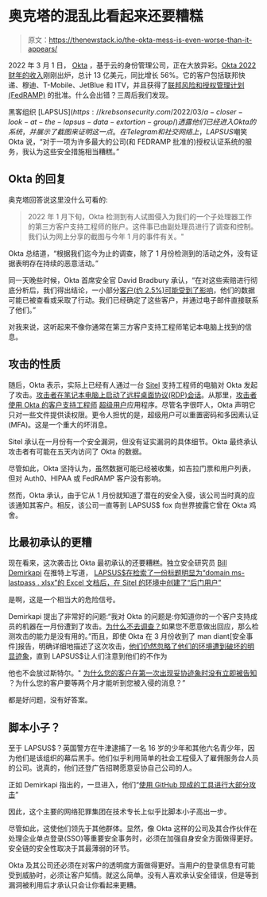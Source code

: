 # 奥克塔的混乱比看起来还要糟糕

> 原文：<https://thenewstack.io/the-okta-mess-is-even-worse-than-it-appears/>

2022 年 3 月 1 日， [Okta](https://www.okta.com/) ，基于云的身份管理公司，正在大放异彩。[Okta 2022 财年的收入](https://investor.okta.com/news-releases/news-release-details/okta-announces-strong-fourth-quarter-and-fiscal-year-2022)刚刚出炉，总计 13 亿美元，同比增长 56%。它的客户包括联邦快递、穆迪、T-Mobile、JetBlue 和 ITV，并且获得了[联邦风险和授权管理计划(FedRAMP)](https://www.gsa.gov/technology/government-it-initiatives/fedramp) 的批准。什么会出错？三周后我们发现。

黑客组织 [LAPSUS$](https://krebsonsecurity.com/2022/03/a-closer-look-at-the-lapsus-data-extortion-group/) 透露他们已经进入 Okta 的系统，并展示了截图来证明这一点。在 Telegram 和社交网络上，LAPSUS$嘲笑 Okta 说，“对于一项为许多最大的公司(和 FEDRAMP 批准的)授权认证系统的服务，我认为这些安全措施相当糟糕。”

## Okta 的回复

奥克塔回答说这里没什么可看的:

> 2022 年 1 月下旬，Okta 检测到有人试图侵入为我们的一个子处理器工作的第三方客户支持工程师的账户。这件事已由副处理员进行了调查和控制。我们认为网上分享的截图与今年 1 月的事件有关。"

Okta 总结道，“根据我们迄今为止的调查，除了 1 月份检测到的活动之外，没有证据表明存在持续的恶意活动。”

同一天晚些时候，Okta 首席安全官 David Bradbury 承认，“在对这些索赔进行彻底分析后，我们得出结论，一小部分[客户(约 2.5%)可能受到了影响](https://www.okta.com/blog/2022/03/updated-okta-statement-on-lapsus/)，他们的数据可能已被查看或采取了行动。我们已经确定了这些客户，并通过电子邮件直接联系了他们。”

对我来说，这听起来不像你通常在第三方客户支持工程师笔记本电脑上找到的信息。

## 攻击的性质

随后，Okta 表示，实际上已经有人通过一台 [Sitel](https://www.sitel.com/) 支持工程师的电脑对 Okta 发起了攻击。[攻击者在笔记本电脑上启动了远程桌面协议(RDP)会话](https://www.okta.com/blog/2022/03/oktas-investigation-of-the-january-2022-compromise/)。从那里，[攻击者使用 Okta 的客户支持工程师](https://support.okta.com/help/s/article/Frequently-Asked-Questions-Regarding-January-2022-Compromise?language=en_US&_gl=1*1scoi5r*_ga*NTAwMjUyNTA0LjE2NDg1MDE1MTc.*_ga_QKMSDV5369*MTY0ODUwMjY4NS4xLjEuMTY0ODUwMzQ2NS41OA..&_ga=2.232279835.544663910.1648501517-500252504.1648501517) [超级用户](https://support.okta.com/help/s/article/Frequently-Asked-Questions-Regarding-January-2022-Compromise?language=en_US&_gl=1*1scoi5r*_ga*NTAwMjUyNTA0LjE2NDg1MDE1MTc.*_ga_QKMSDV5369*MTY0ODUwMjY4NS4xLjEuMTY0ODUwMzQ2NS41OA..&_ga=2.232279835.544663910.1648501517-500252504.1648501517)应用程序。尽管名字很吓人，Okta 声明它只对一些文件提供读权限。更令人担忧的是，超级用户可以重置密码和多因素认证(MFA)。这是一个重大的坏消息。

Sitel 承认在一月份有一个安全漏洞，但没有证实漏洞的具体细节。Okta 最终承认攻击者有可能在五天内访问了 Okta 的数据。

尽管如此，Okta 坚持认为，虽然数据可能已经被收集，如吉拉门票和用户列表，但对 Auth0、HIPAA 或 FedRAMP 客户没有影响。

然而，Okta 承认，由于它从 1 月份就知道了潜在的安全入侵，该公司当时真的应该通知其客户。相反，该公司一直等到 LAPSUS$ fox 向世界披露它曾在 Okta 鸡舍。

## 比最初承认的更糟

现在看来，这次袭击比 Okta 最初承认的还要糟糕。独立安全研究员 [Bill Demirkapi](https://billdemirkapi.me/about/) 在推特上写道， [LAPSUS$在检索了一份标题明显为“domain ms-lastpass . xlsx”的 Excel 文档后，在 Sitel 的环境中创建了“后门用户”](https://twitter.com/BillDemirkapi/status/1508527505132515329/photo/1)

是啊，这是一个相当大的危险信号。

Demirkapi 提出了非常好的问题:“我对 Okta 的问题是:你知道你的一个客户支持成员的机器在一月份遭到了攻击。[为什么不去调查？](https://twitter.com/BillDemirkapi/status/1508527511101231107)如果您不愿意做出回应，那么检测攻击的能力是没有用的。”而且，即使 Okta 在 3 月份收到了 man diant[安全事件]报告，明确详细地描述了这次攻击，[他们仍然忽略了他们的环境遭到破坏的明显迹象](https://twitter.com/BillDemirkapi/status/1508527512271400963)，直到 LAPSUS$让人们注意到他们的不作为

他也不会放过斯特尔。" [为什么您的客户在第一次出现妥协迹象时没有立即被告知](https://twitter.com/BillDemirkapi/status/1508527513445834761) ？为什么您的客户要等两个月才能听到您被入侵的消息？”

都是好问题，没有好答案。

## 脚本小子？

至于 LAPSUS$？英国警方在牛津逮捕了一名 16 岁的少年和其他六名青少年，因为他们是该组织的幕后黑手。他们似乎利用简单的社会工程侵入了雇佣服务台人员的公司。说真的，他们还登广告招聘愿意妥协自己公司的人。

正如 Demirkapi 指出的，一旦进入，他们“[使用 GitHub 现成的工具进行大部分攻击](https://twitter.com/BillDemirkapi/status/1508527497008361472)”

因此，这个主要的网络犯罪集团在技术专长上似乎比脚本小子高出一步。

尽管如此，这使他们领先于其他群体。显然，像 Okta 这样的公司及其合作伙伴在处理企业单点登录(SSO)等重要安全事务时，必须在加强自身安全方面做得更好。安全链的安全性取决于其最薄弱的环节。

Okta 及其公司还必须在对客户的透明度方面做得更好。当用户的登录信息有可能受到威胁时，必须让客户知情。就这么简单。没有人喜欢承认安全错误，但是等到漏洞被利用后才承认只会让你看起来更糟。

<svg xmlns:xlink="http://www.w3.org/1999/xlink" viewBox="0 0 68 31" version="1.1"><title>Group</title> <desc>Created with Sketch.</desc></svg>